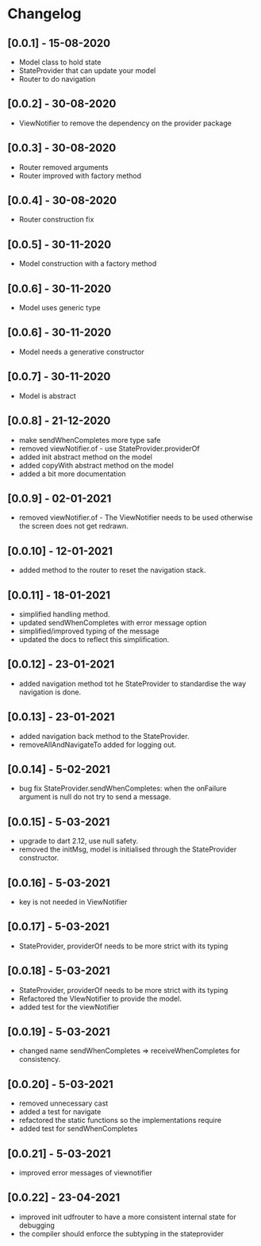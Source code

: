# Changelog

## [0.0.1] - 15-08-2020

* Model class to hold state
* StateProvider that can update your model
* Router to do navigation

## [0.0.2] - 30-08-2020

* ViewNotifier to remove the dependency on the provider package


## [0.0.3] - 30-08-2020

* Router removed arguments
* Router improved with factory method

## [0.0.4] - 30-08-2020

* Router construction fix

## [0.0.5] - 30-11-2020

* Model construction with a factory method

## [0.0.6] - 30-11-2020

* Model uses generic type

## [0.0.6] - 30-11-2020

* Model needs a generative constructor

## [0.0.7] - 30-11-2020

* Model is abstract

## [0.0.8] - 21-12-2020

* make sendWhenCompletes more type safe
* removed viewNotifier.of - use StateProvider.providerOf
* added init abstract method on the model
* added copyWith abstract method on the model
* added a bit more documentation

## [0.0.9] - 02-01-2021

* removed viewNotifier.of - The ViewNotifier needs to be used otherwise the screen does not get
    redrawn.

## [0.0.10] - 12-01-2021

* added method to the router to reset the navigation stack.

## [0.0.11] - 18-01-2021

* simplified handling method.
* updated sendWhenCompletes with error message option
* simplified/improved typing of the message
* updated the docs to reflect this simplification.

## [0.0.12] - 23-01-2021

* added navigation method tot he StateProvider to standardise the way navigation is done.

## [0.0.13] - 23-01-2021

* added navigation back method to the StateProvider.
* removeAllAndNavigateTo added for logging out.

## [0.0.14] - 5-02-2021

* bug fix StateProvider.sendWhenCompletes: when the onFailure argument is null do not try to send a message.

## [0.0.15] - 5-03-2021

* upgrade to dart 2.12, use null safety.
* removed the initMsg, model is initialised through the StateProvider constructor.

## [0.0.16] - 5-03-2021

* key is not needed in ViewNotifier

## [0.0.17] - 5-03-2021

* StateProvider, providerOf needs to be more strict with its typing

## [0.0.18] - 5-03-2021

* StateProvider, providerOf needs to be more strict with its typing
* Refactored the VIewNotifier to provide the model.
* added test for the viewNotifier

## [0.0.19] - 5-03-2021

* changed name sendWhenCompletes => receiveWhenCompletes for consistency.

## [0.0.20] - 5-03-2021

* removed unnecessary cast
* added a test for navigate
* refactored the static functions so the implementations require
* added test for sendWhenCompletes

## [0.0.21] - 5-03-2021

* improved error messages of viewnotifier

## [0.0.22] - 23-04-2021

* improved init udfrouter to have a more consistent internal state for debugging
* the compiler should enforce the subtyping in the stateprovider